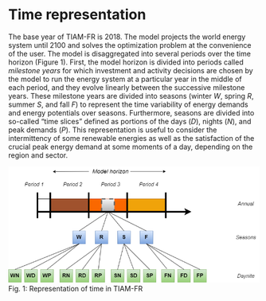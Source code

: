 # Time representation

The base year of TIAM-FR is 2018. The model projects the world energy system until 2100 and solves the optimization problem at the convenience of the user. The model is disaggregated into several periods over the time horizon (Figure 1). First, the model horizon is divided into periods called *milestone years* for which investment and activity decisions are chosen by the model to run the energy system at a particular year in the middle of each period, and they evolve linearly between the successive milestone years. These milestone years are divided into seasons (winter *W*, spring *R*, summer *S*, and fall *F*) to represent the time variability of energy demands and energy potentials over seasons. Furthermore, seasons are divided into so-called “time slices” defined as portions of the days (*D*), nights (*N*), and peak demands (*P*). This representation is useful to consider the intermittency of some renewable energies as well as the satisfaction of the crucial peak energy demand at some moments of a day, depending on the region and sector.

![TimeSlices](../time-representation/timeslices.png)
Fig. 1: Representation of time in TIAM-FR
